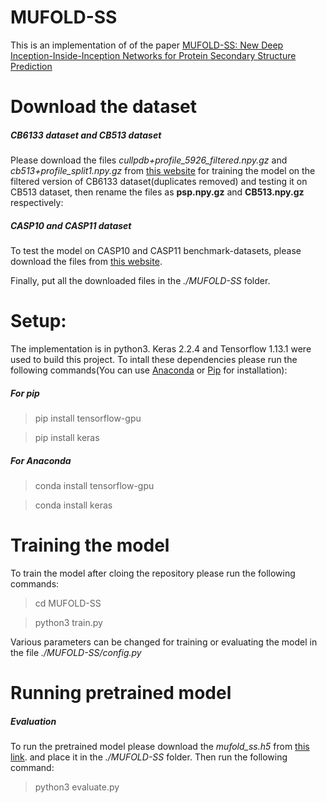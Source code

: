 # MUFOLD-SS
This is an implementation of of the paper [MUFOLD-SS: New Deep Inception-Inside-Inception Networks for Protein Secondary Structure Prediction](https://www.ncbi.nlm.nih.gov/pmc/articles/PMC6120586/)

# Download the dataset
##### CB6133 dataset and CB513 dataset
Please download the files *cullpdb+profile_5926_filtered.npy.gz* and *cb513+profile_split1.npy.gz* from [this website](http://www.princeton.edu/~jzthree/datasets/ICML2014/) for training the model on the filtered version of CB6133 dataset(duplicates removed) and testing it on CB513 dataset, then rename the files as **psp.npy.gz** and **CB513.npy.gz** respectively:
##### CASP10 and CASP11 dataset
To test the model on CASP10 and CASP11 benchmark-datasets, please download the files from [this website](https://drive.google.com/drive/folders/1404cRlQmMuYWPWp5KwDtA7BPMpl-vF-d).

Finally, put all the downloaded files in the *./MUFOLD-SS* folder.

# Setup:
The implementation is in python3. Keras 2.2.4 and Tensorflow 1.13.1 were used to build this project. To intall these dependencies please run the following commands(You can use [Anaconda](https://www.anaconda.com/) or [Pip](https://pip.pypa.io/en/stable/installing/) for installation):
##### For pip
> pip install tensorflow-gpu

> pip install keras

##### For Anaconda
> conda install tensorflow-gpu

> conda install keras

# Training the model
To train the model after cloing the repository please run the following commands:
> cd MUFOLD-SS

> python3 train.py

Various parameters can be changed for training or evaluating the model in the file *./MUFOLD-SS/config.py*

# Running pretrained model
##### Evaluation
To run the pretrained model please download the *mufold_ss.h5* from [this link](https://drive.google.com/open?id=1NZ8MO94W-YPfRx60wj2p2bEeYxmEC1LZ). and place it in the *./MUFOLD-SS* folder.
Then run the following command:
> python3 evaluate.py
